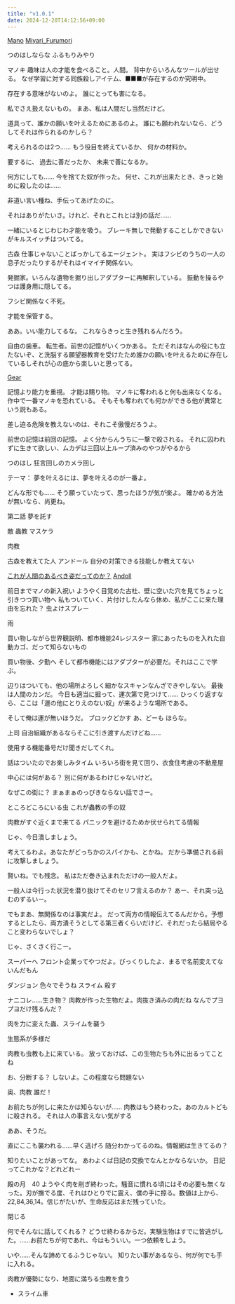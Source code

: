 ```yaml
---
title: "v1.0.1"
date: 2024-12-20T14:12:56+09:00
---
```

[Mano](../../../Bar/Novel/Canareal/Manoki_Ogata.md)
[Miyari_Furumori](../../../Bar/Novel/Canareal/Miyari_Furumori.md)

つのはしならな
ふるもりみやり

マノキ
趣味は人の才能を食べること。人間。
背中からいろんなツールが出せる。
なぜ学習に対する同族殺しアイテム、■■■が存在するのか究明中。

存在する意味がないのよ。
誰にとっても害になる。

私でさえ扱えないもの。
まあ、私は人間だし当然だけど。

道具って、誰かの願いを叶えるためにあるのよ。
誰にも願われないなら、どうしてそれは作られるのかしら？

考えられるのは2つ……
もう役目を終えているか、
何かの材料か。

要するに、
過去に善だったか、
未来で善になるか。

何方にしても……
今を捨てた奴が作った。
何せ、これが出来たとき、きっと始めに殺したのは……


非道い言い種ね、手伝ってあげたのに。

それはありがたいさ。けれど、それとこれとは別の話だ……

一緒にいるとじわじわ才能を吸う。
ブレーキ無しで発動することしかできないがキルスイッチはついてる。


古森
仕事じゃないことばっかしてるエージェント。
実はフシビのうちの一人の息子だったりするがそれはイマイチ関係ない。

発掘家。いろんな遺物を掘り出しアダプターに再解釈している。
振動を操るやつは護身用に隠してる。

フシビ関係なく不死。

才能を保管する。


ああ。いい能力してるな。
これならきっと生き残れるんだろう。

自由の歯車。
転生者。前世の記憶がいくつかある。
ただそれはなんの役にも立たないぞ、と洗脳する願望器教育を受けたため誰かの願いを叶えるために存在しているしそれが心の底から楽しいと思ってる。

[Gear](../../../Bar/Novel/Topics/Gear.md)

記憶より能力を重視。
才能は賜り物。
マノキに奪われると何も出来なくなる。作中で一番マノキを恐れている。
そもそも奪われても何かができる他が異常という説もある。




差し迫る危険を教えないのは、それこそ傲慢だろうよ。


前世の記憶は前回の記憶。
よく分からんうちに一撃で殺される。
それに囚われずに生きて欲しい、ムカデは三回以上ループ済みのやつがやるから




つのはし
狂言回しのカメラ回し


テーマ：
夢を叶えるには、夢を叶えるのが一番よ。

どんな形でも……
そう願っていたって、思ったほうが気が楽よ。
確かめる方法が無いなら、尚更ね。

第二話
夢を託す



敵
蟲教
マスケラ


肉教


古森を教えてた人
アンドール
自分の対策できる技能しか教えてない

[これが人間のあるべき姿だってのか？](../../../Info/これが人間のあるべき姿だってのか？.md)
[Andoll](../../../Bar/Novel/Nacaria/Andoll.md)

前日までマノの新入祝い
ようやく目覚めた古杜、壁に空いた穴を見てちょっと引きつつ買い物へ
私もついていく、片付けしたんなら休め、私がここに来た理由を忘れた？
虫よけスプレー

雨

買い物しながら世界観説明、都市機能24レジスター
家にあったものを入れた自動カゴ、だって知らないもの

買い物後、夕勤へ
そして都市機能にはアダプターが必要だ。それはここで学ぶ。

辺りはついても、他の場所よろしく細かなスキャンなんざできやしない。
最後は人間のカンだ。
今日も適当に掘って、運次第で見つけて……
ひっくり返すなら、ここは「運の他にとりえのない奴」が来るような場所である。

そして俺は運が無いほうだ。
ブロックどかす
あ、どーも
ほらな。


上司
自治組織があるならそこに引き渡すんだけどね……

使用する機能番号だけ聞きだしてくれ。


話はついたのでお楽しみタイム
いろいろ街を見て回り、衣食住考慮の不動産屋

中心には何がある？
別に何があるわけじゃないけど。

なぜこの街に？
まぁまぁのっぴきならない話でさー。

ところどころにいる虫
これが蟲教の手の奴

肉教がすぐ近くまで来てる
パニックを避けるためか伏せられてる情報

じゃ、今日潰しましょう。

考えてるわよ。あなたがどっちかのスパイかも、とかね。
だから準備される前に攻撃しましょう。

賢いね。でも残念。
私はただ巻き込まれただけの一般人だよ。

一般人は今行った状況を潜り抜けてそのセリフ言えるのか？
あー、それ突っ込むのずるいー。

でもまあ、無関係なのは事実だよ。
だって両方の情報伝えてるんだから。予想するとしたら、両方潰そうとしてる第三者くらいだけど、それだったら結局やること変わらないでしょ？

じゃ、さくさく行こー。

スーパーへ
フロント企業ってやつだよ。びっくりしたよ、まるで名前変えてないんだもん

ダンジョン
色々でそうね
スライム
殺す

ナニコレ……生き物？
肉教が作った生物だよ。肉抜き済みの肉だね
なんでプヨプヨだけ残るんだ？

肉を力に変えた蟲、スライムを襲う

生態系が多様だ

肉教も虫教も上に来ている。
放っておけば、この生物たちも外に出るってことね

お、分断する？
しないよ。この程度なら問題ない



奥、肉教
誰だ！

お前たちが何しに来たかは知らないが……
肉教はもう終わった。あのカルトどもに殺される。
それは人の事言えない気がする



ああ、そうだ。







直にここも襲われる……早く逃げろ
随分わかってるのね。情報網は生きてるの？

知りたいことがあってな。
あわよくば日記の交換でなんとかならないか。
日記ってこれかな？どれどれー

殿の月　40
ようやく肉を削ぎ終わった。騒音に慣れる頃にはその必要も無くなった。刃が撫でる度、それはひとりでに震え、僕の手に掠る。数値は上から、22,84,36,14。信じがたいが、生命反応はまだ残っていた。

閉じる

何でそんなに話してくれる？
どうせ終わるからだ。実験生物はすでに皆逃がした。……お前たちが何であれ、今はもういい。一つ依頼をしよう。

いや……そんな諦めてるふうじゃない。
知りたい事があるなら、何が何でも手に入れる。





肉教が優勢になり、地面に満ちる虫教を食う

- スライム車
